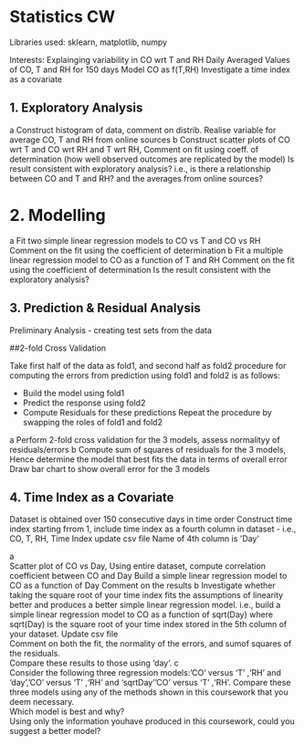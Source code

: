 # Statistics CW
Libraries used: sklearn, matplotlib, numpy

Interests: Explainging variability in CO wrt T and RH
Daily Averaged Values of CO, T and RH for 150 days
Model CO as f(T,RH)
Investigate a time index as a covariate


## 1. Exploratory Analysis
a
Construct histogram of data, comment on distrib.
Realise variable for average CO, T and RH from online sources
b
Construct scatter plots of CO wrt T and CO wrt RH and T wrt RH, Comment on fit using coeff. of determination (how well observed outcomes are replicated by the model)
Is result consistent with exploratory analysis? i.e., is there a relationship between CO and T and RH? and the averages from online sources?

# 2. Modelling
a
Fit two simple linear regression models to CO vs T and CO vs RH
Comment on the fit using the coefficient of determination
b
Fit a multiple linear regression model to CO as a function of T and RH
Comment on the fit using the coefficient of determination
Is the result consistent with the exploratory analysis?

## 3. Prediction & Residual Analysis
Preliminary Analysis - creating test sets from the data

##2-fold Cross Validation

Take first half of the data as fold1, and second half as fold2
procedure for computing the errors from prediction using fold1 and fold2 is as follows:
- Build the model using fold1
- Predict the response using fold2
- Compute Residuals for these predictions
Repeat the procedure by swapping the roles of fold1 and fold2

a
Perform 2-fold cross validation for the 3 models, assess normalityy of residuals/errors
b
Compute sum of squares of residuals for the 3 models,
Hence determine the model that best fits the data in terms of overall error
Draw bar chart to show overall error for the 3 models

## 4. Time Index as a Covariate

Dataset is obtained over 150 consecutive days in time order
Construct time index starting frrom 1, 
include time index as a fourth column in dataset - i.e., CO, T, RH, Time Index update csv file
Name of 4th column is 'Day'

a   
Scatter plot of CO vs Day,
Using entire dataset, compute correlation coefficient between CO and Day
Build a simple linear regression model to CO as a function of Day
Comment on the results
b
Investigate whether taking the square root of your time index fits the assumptions
of linearity better and produces a better simple linear regression model.
i.e., build a simple linear regression model to CO as a function of sqrt(Day)
where sqrt(Day) is the square root of your time index stored in the 5th column of your dataset. 
Update csv file   
Comment on both the fit, the normality of the errors, and sumof squares of the residuals.  
Compare these results to those using ‘day’.
c  
Consider the following three regression models:’CO’ versus ‘T’ ,‘RH’ and ‘day’,’CO’ versus ‘T’ ,‘RH’ and ‘sqrtDay’’CO’ versus ‘T’ ,‘RH’.
Compare these three models using any of the methods shown in this coursework that you deem necessary.  
Which model is best and why?  
Using only the information youhave produced in this coursework, could you suggest a better model?

